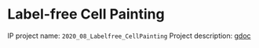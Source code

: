 # Label-free Cell Painting

IP project name: `2020_08_Labelfree_CellPainting`
Project description: [gdoc](https://docs.google.com/document/d/1ZyQDczsbc-DonxjWNo-iAAm9kEFpi7IR9RuBkGIqa9g/edit?usp=sharing)

